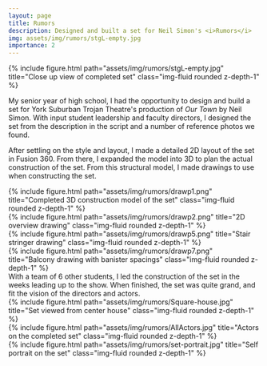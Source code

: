 ```yaml
---
layout: page
title: Rumors
description: Designed and built a set for Neil Simon's <i>Rumors</i>
img: assets/img/rumors/stgL-empty.jpg
importance: 2
---
```


{% include figure.html path="assets/img/rumors/stgL-empty.jpg" title="Close up view of completed set" class="img-fluid rounded z-depth-1" %}

My senior year of high school, I had the opportunity to design and build a set for York Suburban Trojan Theatre's production of <i>Our Town</i> by Neil Simon. With input student leadership and faculty directors, I designed the set from the description in the script and a number of reference photos we found. 

After settling on the style and layout, I made a detailed 2D layout of the set in Fusion 360. From there, I expanded the model into 3D to plan the actual construction of the set. From this structural model, I made drawings to use when constructing the set.

<div class="row justify-content-sm-center">
    <div class="col-md-8 align-self-center">
        {% include figure.html path="assets/img/rumors/drawp1.png" title="Completed 3D construction model of the set" class="img-fluid rounded z-depth-1" %}
    </div>
</div>
<div class="row justify-content-sm-center">
    <div class="col-md mt-3 mt-md-0">
        {% include figure.html path="assets/img/rumors/drawp2.png" title="2D overview drawing" class="img-fluid rounded z-depth-1" %}
    </div>
    <div class="col-md mt-3 mt-md-0">
        {% include figure.html path="assets/img/rumors/drawp5.png" title="Stair stringer drawing" class="img-fluid rounded z-depth-1" %}
    </div>
    <div class="col-md mt-3 mt-md-0">
        {% include figure.html path="assets/img/rumors/drawp7.png" title="Balcony drawing with banister spacings" class="img-fluid rounded z-depth-1" %}
    </div>
</div>
With a team of 6 other students, I led the construction of the set in the weeks leading up to the show. When finished, the set was quite grand, and fit the vision of the directors and actors.
<div class="row justify-content-sm-center">
    <div class="col-sm-9 align-self-center">
        {% include figure.html path="assets/img/rumors/Square-house.jpg" title="Set viewed from center house" class="img-fluid rounded z-depth-1" %}
    </div>
</div>
<div class="row justify-content-sm-center">
    <div class="col-sm-9 align-self-center">
        {% include figure.html path="assets/img/rumors/AllActors.jpg" title="Actors on the completed set" class="img-fluid rounded z-depth-1" %}
    </div>
</div>
<div class="row justify-content-sm-center">
    <div class="col-sm-4 mt-3 mt-md-0">
        {% include figure.html path="assets/img/rumors/set-portrait.jpg" title="Self portrait on the set" class="img-fluid rounded z-depth-1" %}
    </div>
</div>

